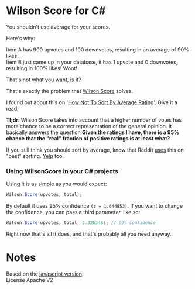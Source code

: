 Wilson Score for C#
===================

You shouldn't use average for your scores.

Here's why:

Item A has 900 upvotes and 100 downvotes, resulting in an average of 90% likes. <br />
Item B just came up in your database, it has 1 upvote and 0 downvotes, resulting in 100% likes! Woot!

That's not what you want, is it?

That's exactly the problem that [Wilson Score](http://en.wikipedia.org/wiki/Binomial_proportion_confidence_interval#Wilson_score_interval) solves.

I found out about this on '[How Not To Sort By Average Rating](http://www.evanmiller.org/how-not-to-sort-by-average-rating.html)'. Give it a read.

**Tl;dr**: Wilson Score takes into account that a higher number of votes has more chance to be a correct representation of the general opinion. It basically answers the question **Given the ratings I have, there is a 95% chance that the "real" fraction of positive ratings is at least what?**

If you still think you should sort by average, know that Reddit [uses](http://amix.dk/blog/post/19588) this on "best" sorting. [Yelp](http://officialblog.yelp.com/2011/02/the-most-romantic-city-on-yelp-is.html) too.

### Using WilsonScore in your C# projects
Using it is as simple as you would expect:
```C#
Wilson.Score(upvotes, total);
```

By default it uses 95% confidence `(z = 1.644853)`. If you want to change the confidence, you can pass a third parameter, like so:
```C#
Wilson.Score(upvotes, total, 2.326348); // 99% confidence
```

Right now that's all it does, and that's probably all you need anyway.

Notes
==========
Based on the [javascript version](https://github.com/math-utils/wilson-score). <br />
License Apache V2
